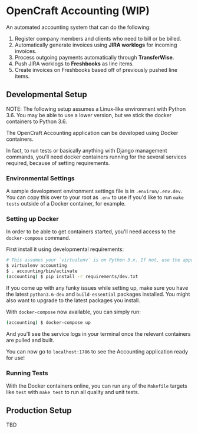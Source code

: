 # OpenCraft Accounting (WIP)

An automated accounting system that can do the following:

1. Register company members and clients who need to bill or be billed.
1. Automatically generate invoices using **JIRA worklogs** for incoming invoices.
1. Process outgoing payments automatically through **TransferWise**.
1. Push JIRA worklogs to **Freshbooks** as line items.
1. Create invoices on Freshbooks based off of previously pushed line items.

## Developmental Setup

NOTE: The following setup assumes a Linux-like environment with Python 3.6. You may be able to use a lower version, but we stick the docker containers to Python 3.6.

The OpenCraft Accounting application can be developed using Docker containers.

In fact, to run tests or basically anything with Django management commands, you'll need docker containers running for the several services required, because of setting requirements.

### Environmental Settings

A sample development environment settings file is in `.environ/.env.dev`. You can copy this over to your root as `.env` to use if you'd like to run `make tests` outside of a Docker container, for example.

### Setting up Docker

In order to be able to get containers started, you'll need access to the `docker-compose` command.

First install it using developmental requirements:

```bash
# This assumes your `virtualenv` is on Python 3.x. If not, use the appropriate one.
$ virtualenv accounting
$ . accounting/bin/activate
(accounting) $ pip install -r requirements/dev.txt
```

If you come up with any funky issues while setting up, make sure you have the latest `python3.6-dev` and `build-essential` packages installed. You might also want to upgrade to the latest packages you install.

With `docker-compose` now available, you can simply run:

```bash
(accounting) $ docker-compose up
```

And you'll see the service logs in your terminal once the relevant containers are pulled and built.

You can now go to `localhost:1786` to see the Accounting application ready for use!

### Running Tests

With the Docker containers online, you can run any of the `Makefile` targets like `test` with `make test` to run all quality and unit tests.

## Production Setup

TBD
